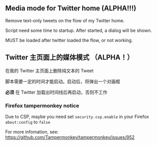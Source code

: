 ## Media mode for Twitter home (ALPHA!!!)

Remove text-only tweets on the flow of my Twitter home.

Script need some time to startup. After started, a dialog will be shown.

MUST be loaded after twitter loaded the flow, or not working.

## Twitter 主页面上的媒体模式 （ALPHA！）

在我的 Twitter 主页面上删除纯文本的 Tweet

脚本需要一定的时间才能启动。启动后，将弹出一个对画框

**必须** 在 Twitter 加载出时间线后再启动，否则不工作

### Firefox tampermonkey notice

Due to CSP, maybe you need set `security.csp.enable` in your Firefox `about:config` to `false`

For more infomation, see: https://github.com/Tampermonkey/tampermonkey/issues/952
